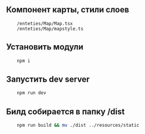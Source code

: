 ## Компонент карты, стили слоев
```
    /enteties/Map/Map.tsx
    /enteties/Map/mapstyle.ts
```
## Установить модули

```bash
    npm i 
```

## Запустить dev server

```bash
    npm run dev
```
## Билд собирается в папку /dist

```bash
    npm run build && mv ./dist ../resources/static
```